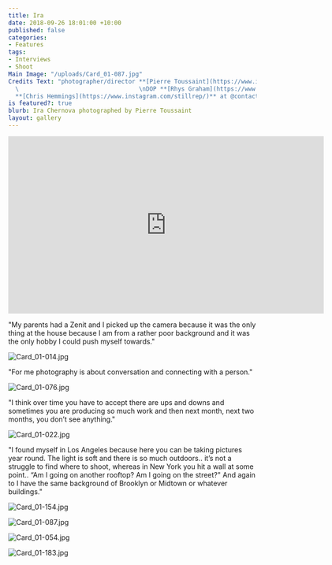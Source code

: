 ```yaml
---
title: Ira
date: 2018-09-26 18:01:00 +10:00
published: false
categories:
- Features
tags:
- Interviews
- Shoot
Main Image: "/uploads/Card_01-087.jpg"
Credits Text: "photographer/director **[Pierre Toussaint](https://www.instagram.com/pierretoussaint/?hl=en)**
  \                                  \nDOP **[Rhys Graham](https://www.instagram.com/rhysgraham/?hl=en)**\nProducer
  **[Chris Hemmings](https://www.instagram.com/stillrep/)** at @contactstudios"
is featured?: true
blurb: Ira Chernova photographed by Pierre Toussaint
layout: gallery
---
```


<iframe src="https://player.vimeo.com/video/291859158?title=0&byline=0&portrait=0" width="640" height="360" frameborder="0" webkitallowfullscreen mozallowfullscreen allowfullscreen></iframe>

"My parents had a Zenit and I picked up the camera because it was the only thing at the house because I am from a rather poor background and it was the only hobby I could push myself towards."

![Card_01-014.jpg](/uploads/Card_01-014.jpg)

"For me photography is about conversation and connecting with a person."

![Card_01-076.jpg](/uploads/Card_01-076.jpg)

"I think over time you have to accept there are ups and downs and sometimes you are producing so much work and then next month, next two months, you don’t see anything."

![Card_01-022.jpg](/uploads/Card_01-022.jpg)

"I found myself in Los Angeles because here you can be taking pictures year round. The light is soft and there is so much outdoors.. it’s not a struggle to find where to shoot, whereas in New York you hit a wall at some point.. “Am I going on another rooftop? Am I going on the street?" And again to I have the same background of Brooklyn or Midtown or whatever buildings."

![Card_01-154.jpg](/uploads/Card_01-154.jpg)

![Card_01-087.jpg](/uploads/Card_01-087.jpg)

![Card_01-054.jpg](/uploads/Card_01-054.jpg)

![Card_01-183.jpg](/uploads/Card_01-183.jpg)

